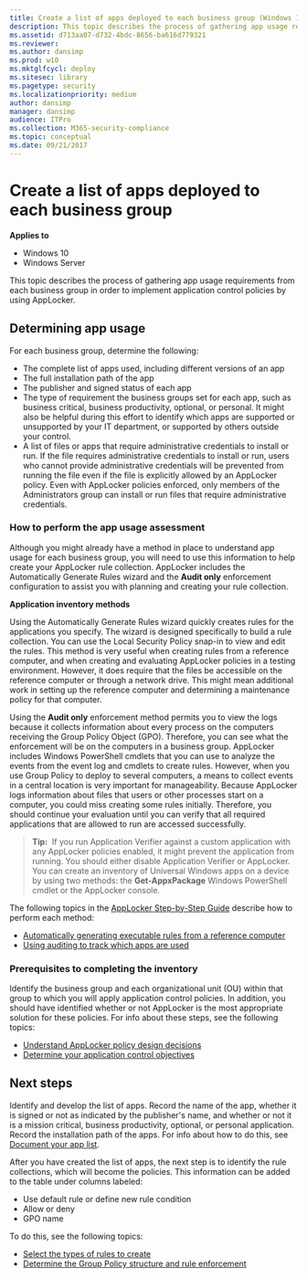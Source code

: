 ```yaml
---
title: Create a list of apps deployed to each business group (Windows 10)
description: This topic describes the process of gathering app usage requirements from each business group in order to implement application control policies by using AppLocker.
ms.assetid: d713aa07-d732-4bdc-8656-ba616d779321
ms.reviewer: 
ms.author: dansimp
ms.prod: w10
ms.mktglfcycl: deploy
ms.sitesec: library
ms.pagetype: security
ms.localizationpriority: medium
author: dansimp
manager: dansimp
audience: ITPro
ms.collection: M365-security-compliance
ms.topic: conceptual
ms.date: 09/21/2017
---
```


# Create a list of apps deployed to each business group

**Applies to**
 -   Windows 10 
 -   Windows Server

This topic describes the process of gathering app usage requirements from each business group in order to implement application control policies by using AppLocker.

## Determining app usage

For each business group, determine the following:

-   The complete list of apps used, including different versions of an app
-   The full installation path of the app
-   The publisher and signed status of each app
-   The type of requirement the business groups set for each app, such as business critical, business productivity, optional, or personal. It might also be helpful during this effort to identify which apps are supported or unsupported by your IT department, or supported by others outside your control.
-   A list of files or apps that require administrative credentials to install or run. If the file requires administrative credentials to install or run, users who cannot provide administrative credentials will be prevented from running the file even if the file is explicitly allowed by an AppLocker policy. Even with AppLocker policies enforced, only members of the Administrators group can install or run files that require administrative credentials.

### How to perform the app usage assessment

Although you might already have a method in place to understand app usage for each business group, you will need to use this information to help create your AppLocker rule collection. AppLocker includes the Automatically Generate 
Rules wizard and the **Audit only** enforcement configuration to assist you with planning and creating your rule collection.

**Application inventory methods**

Using the Automatically Generate Rules wizard quickly creates rules for the applications you specify. The wizard is designed specifically to build a rule collection. You can use the Local Security Policy snap-in to view and edit the rules. This method is very useful when creating rules from a reference computer, and when creating and evaluating AppLocker policies in a testing environment. However, it does require that the files be accessible on the reference computer or through a network drive. This might mean additional work in setting up the reference computer and determining a maintenance policy for that computer.

Using the **Audit only** enforcement method permits you to view the logs because it collects information about every process on the computers receiving the Group Policy Object (GPO). Therefore, you can see what the enforcement will be on the computers in a business group. AppLocker includes Windows PowerShell cmdlets that you can use to analyze the events from the event log and cmdlets to create rules. However, when you use Group Policy to deploy to several computers, a means to collect events in a central location is very important for manageability. Because AppLocker logs information about files that users or other processes start on a computer, you could miss creating some rules 
initially. Therefore, you should continue your evaluation until you can verify that all required applications that are allowed to run are accessed successfully.

>**Tip:**  If you run Application Verifier against a custom application with any AppLocker policies enabled, it might prevent the application from running. You should either disable Application Verifier or AppLocker.
You can create an inventory of Universal Windows apps on a device by using two methods: the **Get-AppxPackage** Windows PowerShell cmdlet or the AppLocker console.
 
The following topics in the [AppLocker Step-by-Step Guide](https://go.microsoft.com/fwlink/p/?LinkId=160261) describe how to perform each method:

-   [Automatically generating executable rules from a reference computer](https://go.microsoft.com/fwlink/p/?LinkId=160264)
-   [Using auditing to track which apps are used](https://go.microsoft.com/fwlink/p/?LinkId=160281)

### Prerequisites to completing the inventory

Identify the business group and each organizational unit (OU) within that group to which you will apply application control policies. In addition, you should have identified whether or not AppLocker is the most appropriate solution for these policies. For info about these steps, see the following topics:

-   [Understand AppLocker policy design decisions](understand-applocker-policy-design-decisions.md)
-   [Determine your application control objectives](determine-your-application-control-objectives.md)

## Next steps

Identify and develop the list of apps. Record the name of the app, whether it is signed or not as indicated by the publisher's name, and whether or not it is a mission critical, business productivity, optional, or personal application. Record the installation path of the apps. For info about how to do this, see [Document your app list](document-your-application-list.md).

After you have created the list of apps, the next step is to identify the rule collections, which will become the policies. This information can be added to the table under columns labeled:

-   Use default rule or define new rule condition
-   Allow or deny
-   GPO name

To do this, see the following topics:

-   [Select the types of rules to create](select-types-of-rules-to-create.md)
-   [Determine the Group Policy structure and rule enforcement](determine-group-policy-structure-and-rule-enforcement.md)
 
 
